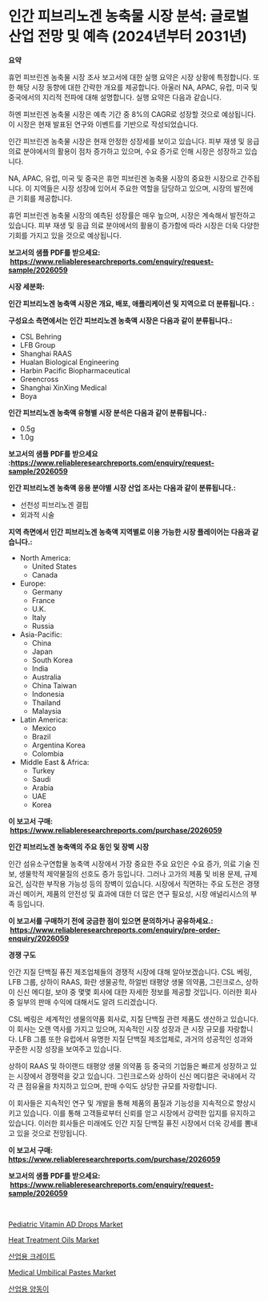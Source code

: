<p><h1>인간 피브리노겐 농축물 시장 분석: 글로벌 산업 전망 및 예측 (2024년부터 2031년)</h1></p><p><strong>요약</strong></p>
<p><p>휴먼 피브린겐 농축물 시장 조사 보고서에 대한 실행 요약은 시장 상황에 특정합니다. 또한 해당 시장 동향에 대한 간략한 개요를 제공합니다. 아울러 NA, APAC, 유럽, 미국 및 중국에서의 지리적 전파에 대해 설명합니다. 실행 요약은 다음과 같습니다.</p><p>하멘 피브린겐 농축물 시장은 예측 기간 중 8%의 CAGR로 성장할 것으로 예상됩니다. 이 시장은 현재 발표된 연구와 이벤트를 기반으로 작성되었습니다.</p><p>인간 피브린겐 농축물 시장은 현재 안정한 성장세를 보이고 있습니다. 피부 재생 및 응급 의료 분야에서의 활용이 점차 증가하고 있으며, 수요 증가로 인해 시장은 성장하고 있습니다.</p><p>NA, APAC, 유럽, 미국 및 중국은 휴먼 피브린겐 농축물 시장의 중요한 시장으로 간주됩니다. 이 지역들은 시장 성장에 있어서 주요한 역할을 담당하고 있으며, 시장의 발전에 큰 기회를 제공합니다.</p><p>휴먼 피브린겐 농축물 시장의 예측된 성장률은 매우 높으며, 시장은 계속해서 발전하고 있습니다. 피부 재생 및 응급 의료 분야에서의 활용이 증가함에 따라 시장은 더욱 다양한 기회를 가지고 있을 것으로 예상됩니다.</p></p>
<p><strong>보고서의 샘플 PDF를 받으세요: &nbsp;<a href="https://www.reliableresearchreports.com/enquiry/request-sample/2026059">https://www.reliableresearchreports.com/enquiry/request-sample/2026059</a></strong></p>
<p><strong>시장 세분화:</strong></p>
<p><strong> 인간 피브리노겐 농축액 시장은 개요, 배포, 애플리케이션 및 지역으로 더 분류됩니다. :</strong></p>
<p><strong>구성요소 측면에서는 인간 피브리노겐 농축액 시장은 다음과 같이 분류됩니다.:</strong></p>
<p><ul><li>CSL Behring</li><li>LFB Group</li><li>Shanghai RAAS</li><li>Hualan Biological Engineering</li><li>Harbin Pacific Biopharmaceutical</li><li>Greencross</li><li>Shanghai XinXing Medical</li><li>Boya</li></ul></p>
<p><strong> 인간 피브리노겐 농축액 유형별 시장 분석은 다음과 같이 분류됩니다.:</strong></p>
<p><ul><li>0.5g</li><li>1.0g</li></ul></p>
<p><strong>보고서의 샘플 PDF를 받으세요 :<a href="https://www.reliableresearchreports.com/enquiry/request-sample/2026059">https://www.reliableresearchreports.com/enquiry/request-sample/2026059</a></strong></p>
<p><strong> 인간 피브리노겐 농축액 응용 분야별 시장 산업 조사는 다음과 같이 분류됩니다.:</strong></p>
<p><ul><li>선천성 피브리노겐 결핍</li><li>외과적 시술</li></ul></p>
<p><strong>지역 측면에서 인간 피브리노겐 농축액 지역별로 이용 가능한 시장 플레이어는 다음과 같습니다.:</strong></p>
<p><ul>
    <li>
        North America:
        <ul>
            <li>United States</li>
            <li>Canada</li>
        </ul>
    </li>
    <li>
        Europe:
        <ul>
            <li>Germany</li>
            <li>France</li>
            <li>U.K.</li>
            <li>Italy</li>
            <li>Russia</li>
        </ul>
    </li>
    <li>
        Asia-Pacific:
        <ul>
            <li>China</li>
            <li>Japan</li>
            <li>South Korea</li>
            <li>India</li>
            <li>Australia</li>
            <li>China Taiwan</li>
            <li>Indonesia</li>
            <li>Thailand</li>
            <li>Malaysia</li>
        </ul>
    </li>
    <li>
        Latin America:
        <ul>
            <li>Mexico</li>
            <li>Brazil</li>
            <li>Argentina Korea</li>
            <li>Colombia</li>
        </ul>
    </li>
    <li>
        Middle East & Africa:
        <ul>
            <li>Turkey</li>
            <li>Saudi</li>
            <li>Arabia</li>
            <li>UAE</li>
            <li>Korea</li>
        </ul>
    </li>
    </ul></p>
<p><strong>이 보고서 구매: &nbsp;<a href="https://www.reliableresearchreports.com/purchase/2026059">https://www.reliableresearchreports.com/purchase/2026059</a></strong></p>
<p><strong>인간 피브리노겐 농축액의 주요 동인 및 장벽 시장</strong></p>
<p><p>인간 섬유소구연합물 농축액 시장에서 가장 중요한 주요 요인은 수요 증가, 의료 기술 진보, 생물학적 제약물질의 선호도 증가 등입니다. 그러나 고가의 제품 및 비용 문제, 규제 요건, 심각한 부작용 가능성 등의 장벽이 있습니다. 시장에서 직면하는 주요 도전은 경쟁 과신 메이커, 제품의 안전성 및 효과에 대한 더 많은 연구 필요성, 시장 애널리시스의 부족 등입니다.</p></p>
<p><strong>이 보고서를 구매하기 전에 궁금한 점이 있으면 문의하거나 공유하세요.: &nbsp;<a href="https://www.reliableresearchreports.com/enquiry/pre-order-enquiry/2026059">https://www.reliableresearchreports.com/enquiry/pre-order-enquiry/2026059</a></strong></p>
<p><strong>경쟁 구도</strong></p>
<p><p>인간 지질 단백질 퓨진 제조업체들의 경쟁적 시장에 대해 알아보겠습니다. CSL 베링, LFB 그룹, 상하이 RAAS, 화란 생물공학, 하얼빈 태평양 생물 의약품, 그린크로스, 상하이 신신 메디컬, 보야 중 몇몇 회사에 대한 자세한 정보를 제공할 것입니다. 이러한 회사 중 일부의 판매 수익에 대해서도 알려 드리겠습니다.</p><p>CSL 베링은 세계적인 생물의약품 회사로, 지질 단백질 관련 제품도 생산하고 있습니다. 이 회사는 오랜 역사를 가지고 있으며, 지속적인 시장 성장과 큰 시장 규모를 자랑합니다. LFB 그룹 또한 유럽에서 유명한 지질 단백질 제조업체로, 과거의 성공적인 성과와 꾸준한 시장 성장을 보여주고 있습니다.</p><p>상하이 RAAS 및 하이랜드 태평양 생물 의약품 등 중국의 기업들은 빠르게 성장하고 있는 시장에서 경쟁력을 갖고 있습니다. 그린크로스와 상하이 신신 메디컬은 국내에서 각각 큰 점유율을 차지하고 있으며, 판매 수익도 상당한 규모를 자랑합니다.</p><p>이 회사들은 지속적인 연구 및 개발을 통해 제품의 품질과 기능성을 지속적으로 향상시키고 있습니다. 이를 통해 고객들로부터 신뢰를 얻고 시장에서 강력한 입지를 유지하고 있습니다. 이러한 회사들은 미래에도 인간 지질 단백질 퓨진 시장에서 더욱 강세를 뽐내고 있을 것으로 전망됩니다.</p></p>
<p><strong>이 보고서 구매: &nbsp; <a href="https://www.reliableresearchreports.com/purchase/2026059">https://www.reliableresearchreports.com/purchase/2026059</a></strong></p>
<p><strong>보고서의 샘플 PDF를 받으세요: &nbsp;<a href="https://www.reliableresearchreports.com/enquiry/request-sample/2026059">https://www.reliableresearchreports.com/enquiry/request-sample/2026059</a></strong><strong></strong></p>
<p>&nbsp;</p>
<p><p><a href="https://issuu.com/reportprime-2/docs/pediatric-vitamin-ad-drops-market-size-2030.pptx">Pediatric Vitamin AD Drops Market</a></p><p><a href="https://github.com/Chiragrp22/Market-Research-Report-List-3/blob/main/heat-treatment-oils-market.md">Heat Treatment Oils Market</a></p><p><a href="https://github.com/fredrickeglers/Market-Research-Report-List-1/blob/main/5530720193477.md">산업용 크레이트</a></p><p><a href="https://issuu.com/reportprime-2/docs/medical-umbilical-pastes-market-size-2030.pptx">Medical Umbilical Pastes Market</a></p><p><a href="https://github.com/bunxhcci35271755/Market-Research-Report-List-1/blob/main/6368969193476.md">산업용 양동이</a></p></p>